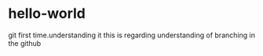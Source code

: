 # hello-world
git first time.understanding it
this is regarding understanding of branching in the github
